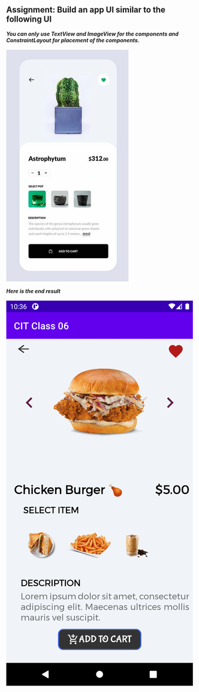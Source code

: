 ## Assignment: Build an app UI similar to the following UI  
***You can only use TextView and ImageView for the components and ConstraintLayout for placement of the components.</br>***  
![Image of Demo UI](https://github.com/ItsTHEAvro/CIT-Assignment_Class06/blob/master/Images/DemoUI.png?raw=true)  
  
***Here is the end result***</br>  
![End Result](https://github.com/ItsTHEAvro/CIT-Assignment_Class06/blob/master/Images/FinalUI.png?raw=true)

